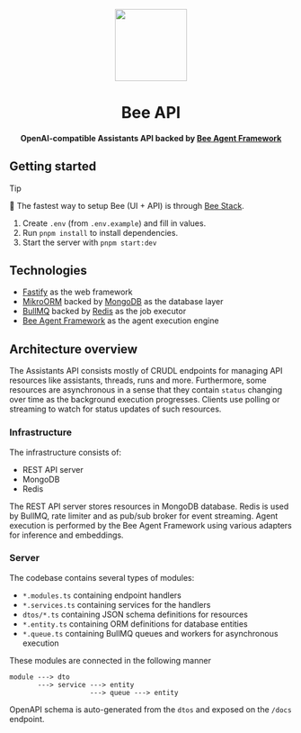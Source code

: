 <p align="center">
    <img src="./docs/assets/Bee_Dark.svg" height="128">
    <h1 align="center">Bee API</h1>
</p>


<p align="center">
  <h4 align="center">OpenAI-compatible Assistants API backed by <a href="https://github.com/i-am-bee/bee-agent-framework">Bee Agent Framework</a></h4>
</p>

## Getting started

> [!TIP]
>
> 🚀 The fastest way to setup Bee (UI + API) is through [Bee Stack](https://github.com/i-am-bee/bee-stack).

1. Create `.env` (from `.env.example`) and fill in values.
2. Run `pnpm install` to install dependencies.
3. Start the server with `pnpm start:dev`

## Technologies

- [Fastify](https://fastify.dev/) as the web framework
- [MikroORM](https://mikro-orm.io/) backed by [MongoDB](https://www.mongodb.com/) as the database layer
- [BullMQ](https://docs.bullmq.io/guide/jobs) backed by [Redis](https://redis.io/) as the job executor
- [Bee Agent Framework](https://github.com/i-am-bee/bee-agent-framework) as the agent execution engine

## Architecture overview

The Assistants API consists mostly of CRUDL endpoints for managing API resources like assistants, threads, runs and more. Furthermore, some resources are asynchronous in a sense that they contain `status` changing over time as the background execution progresses. Clients use polling or streaming to watch for status updates of such resources.

### Infrastructure

The infrastructure consists of:
- REST API server
- MongoDB
- Redis

The REST API server stores resources in MongoDB database. Redis is used by BullMQ, rate limiter and as pub/sub broker for event streaming. Agent execution is performed by the Bee Agent Framework using various adapters for inference and embeddings.

### Server

The codebase contains several types of modules:
-  `*.modules.ts` containing endpoint handlers
-  `*.services.ts` containing services for the handlers
-  `dtos/*.ts` containing JSON schema definitions for resources
-  `*.entity.ts` containing ORM definitions for database entities
-  `*.queue.ts` containing BullMQ queues and workers for asynchronous execution

These modules are connected in the following manner

```
module ---> dto
       ---> service ---> entity
                    ---> queue ---> entity
```

OpenAPI schema is auto-generated from the `dtos` and exposed on the `/docs` endpoint.
